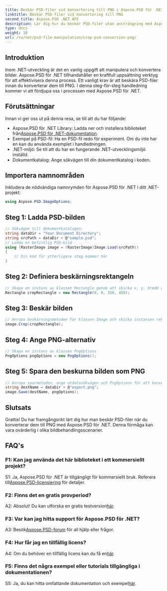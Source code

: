 ```yaml
---
title: Beskär PSD-filer vid konvertering till PNG i Aspose.PSD för .NET
linktitle: Beskär PSD-filer vid konvertering till PNG
second_title: Aspose.PSD .NET API
description: Lär dig hur du beskär PSD-filer utan ansträngning med Aspose.PSD för .NET. Följ vår steg-för-steg-guide för sömlös konvertering till PNG.
type: docs
weight: 18
url: /sv/net/psd-file-manipulation/crop-psd-conversion-png/
---
```

## Introduktion
Inom .NET-utveckling är det en vanlig uppgift att manipulera och konvertera bilder. Aspose.PSD för .NET tillhandahåller en kraftfull uppsättning verktyg för att effektivisera denna process. Ett vanligt krav är att beskära PSD-filer innan du konverterar dem till PNG. I denna steg-för-steg handledning kommer vi att fördjupa oss i processen med Aspose.PSD för .NET.
## Förutsättningar
Innan vi ger oss ut på denna resa, se till att du har följande:
-  Aspose.PSD för .NET Library: Ladda ner och installera biblioteket från[Aspose.PSD för .NET-dokumentation](https://reference.aspose.com/psd/net/).
- Exempel på PSD-fil: Ha en PSD-fil redo för experiment. Om du inte har en kan du använda exemplet i handledningen.
- .NET-miljö: Se till att du har en fungerande .NET-utvecklingsmiljö inställd.
- Dokumentkatalog: Ange sökvägen till din dokumentkatalog i koden.
## Importera namnområden
Inkludera de nödvändiga namnrymden för Aspose.PSD för .NET i ditt .NET-projekt:
```csharp
using Aspose.PSD.ImageOptions;
```
## Steg 1: Ladda PSD-bilden
```csharp
// Sökvägen till dokumentkatalogen.
string dataDir = "Your Document Directory";
string srcPath = dataDir + @"sample.psd";
// Ladda en befintlig PSD-bild
using (RasterImage image = (RasterImage)Image.Load(srcPath))
{
    // Din kod för ytterligare steg kommer här
}
```
## Steg 2: Definiera beskärningsrektangeln
```csharp
// Skapa en instans av klassen Rectangle genom att skicka x, y, bredd och höjd
Rectangle cropRectangle = new Rectangle(0, 0, 350, 450);
```
## Steg 3: Beskär bilden
```csharp
// Anropa beskärningsmetoden för klassen Image och skicka instansen rektangelklassen
image.Crop(cropRectangle);
```
## Steg 4: Ange PNG-alternativ
```csharp
// Skapa en instans av klassen PngOptions
PngOptions pngOptions = new PngOptions();
```
## Steg 5: Spara den beskurna bilden som PNG
```csharp
// Anropa sparmetoden, ange utdatasökvägen och PngOptions för att konvertera PSD-filen till PNG och spara utdata
string destName = dataDir + @"export.png";
image.Save(destName, pngOptions);
```
## Slutsats

Grattis! Du har framgångsrikt lärt dig hur man beskär PSD-filer när du konverterar dem till PNG med Aspose.PSD för .NET. Denna förmåga kan vara ovärderlig i olika bildbehandlingsscenarier.

## FAQ's

### F1: Kan jag använda det här biblioteket i ett kommersiellt projekt?

 S1: Ja, Aspose.PSD för .NET är tillgängligt för kommersiellt bruk. Referera till[Aspose.PSD-licensiering](https://purchase.aspose.com/buy) för detaljer.

### F2: Finns det en gratis provperiod?

A2: Absolut! Du kan utforska en gratis testversion[här](https://releases.aspose.com/).

### F3: Var kan jag hitta support för Aspose.PSD för .NET?

 A3: Besök[Aspose.PSD-forum](https://forum.aspose.com/c/psd/34) för all hjälp eller frågor.

### F4: Hur får jag en tillfällig licens?

 A4: Om du behöver en tillfällig licens kan du få en[här](https://purchase.aspose.com/temporary-license/).

### F5: Finns det några exempel eller tutorials tillgängliga i dokumentationen?

 S5: Ja, du kan hitta omfattande dokumentation och exempel[här](https://reference.aspose.com/psd/net/).